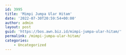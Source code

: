 ```yaml
---
id: 3995
title: 'Mimpi Jumpa Ular Hitam'
date: '2022-07-30T20:59:54+00:00'
author: admin
layout: post
guid: 'https://bos.awn.biz.id/mimpi-jumpa-ular-hitam/'
permalink: /mimpi-jumpa-ular-hitam/
categories:
    - Uncategorized
---
```


